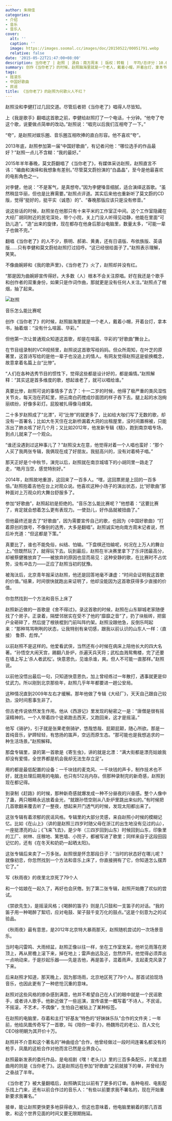 ```yaml
---
author: 朱晓佳
categories:
- 介绍
- 音乐
- 音乐人
cover:
  alt: ''
  caption: ''
  image: https://images.soomal.cc/images/doc/20150522/00051791.webp
  relative: false
date: '2015-05-22T21:47:00+08:00'
description: 当你老了 | 赵照 | 源自：南方周末 | 版权：转载 |  平均/总评分：10.00/80
summary: 创作《当你老了》的时候，赵照脑海里就是一个老人，戴着小帽，开着台灯，拿本书，抽着烟：“没有什么喧嚣、华彩。”但他第一次让普通观众知道这首歌，却是在喧嚣、华彩的“好歌曲”舞台上。在节目组录制的VCR视频里，赵照说这首歌写给妈妈。但众所周知，在叶芝的原著里……
tags:
- 摇滚乐
- 中国好歌曲
- 民谣
title: 《当你老了》的赵照为何歌火人不红？
---
```


赵照没和李健打过几回交道。尽管后者把《当你老了》唱得人尽皆知。

上《我是歌手》翻唱这首歌之前，李健给赵照打了一个电话，十分钟。“他夸了夸这个歌，说要做点简单的改动。”赵照说：“唱完以后我们互相夸了一下。”

“夸”，是赵照对娱乐圈、音乐圈互相吹捧的直白形容。他不喜欢“夸”。

2013年底，赵照参加第一届“中国好歌曲”，有记者问他：“哪位选手的作品最好？”赵照一点儿不含糊：“我的最好。”

2015年羊年春晚，莫文蔚翻唱了《当你老了》，有媒体采访赵照，赵照直言不讳：“编曲和演绎和我想象有差别。”尽管莫文蔚扮演的“白晶晶”，至今是他最喜欢的电影角色之一。

对李健，他说：“不是客气，是真想夸。”因为李健嗓音细腻，适合演绎这首歌。“虽然稍显华丽，但也是比赛需要。”赵照点评道。其实后来他也重新听了莫文蔚的CD版，觉得“挺好的，挺平实（诚恳）的”、“春晚那版应该只是没有修音。”

说这些话的时候，赵照坐在他那只有十来平米的工作室正中间。这个工作室隐藏在大经厂胡同附近的民宅深处，带个小院，关上门没人听得见动静，他能在里面“可劲儿造”。“造”出来的旋律，现在都存在他身后那台电脑里，数量太多，“可能一辈子也做不完。”

翻唱《当你老了》的人不少，蔡明、郝弟、黄勇，还有日语版、布依族版、英语版……只有李健和莫文蔚给赵照打过招呼。“这已经很给面子了。”赵照表示理解，笑笑。

不像曲婉婷和《我的歌声里》，《当你老了》火了，赵照却并没有红。

“那是因为曲婉婷宣传得好。大多数（人）根本不会关注原唱。好在我还是个歌手和创作者的双重身份，如果只是作词作曲，那就更是没有任何人关注。”赵照点了根烟，抽了起来。

![赵照](https://images.soomal.cc/images/doc/20150522/00051791.webp)





音乐怎么能比赛呢

创作《当你老了》的时候，赵照脑海里就是一个老人，戴着小帽，开着台灯，拿本书，抽着烟：“没有什么喧嚣、华彩。”

但他第一次让普通观众知道这首歌，却是在喧嚣、华彩的“好歌曲”舞台上。

在节目组录制的VCR视频里，赵照说这首歌写给妈妈。但众所周知，在叶芝的原著里，这首诗写给的是他一辈子也没追上的情人。有网友觉得赵照这是偷换概念，故意拿着名篇上台“比惨”。

“人们在各种选秀节目的惯性下，觉得这些都是设计好的，都是煽情。”赵照解释：“其实这是首多维度的歌，想起谁老了，就可以唱给谁。”

真要比惨，赵照可说的事情多了去了：十一二岁的时候，他得了极严重的类风湿性关节炎，每天泡在药缸里，把云南白药搅成炒面团的样子吞下去。腿上起的水泡绚丽缤纷，好像多彩灯。屁股被扎得像马蜂窝。

二十多岁赵照成了“北漂”，可“比惨”的就更多了，比如给大咖们写了无数的歌，却没有一首署名；比如大冬天住在北新桥漏着大洞的出租屋里，没时间置棉被，只能冻出了肺炎咳了好几个月；又比如2012年，他发新专辑《糙》，跑到南京唱专场，到点儿就来了一个观众。

“谁还没遇到过这种事儿了？”赵照没太在意，他觉得对着一个人唱也蛮好：“那个人买了我两张专辑，我俩现在成了好朋友。我挺高兴的，没有对着椅子唱。”

那天正好是个中秋节，演完以后，赵照就在南京城墙下的小胡同里一路走了走，“皓月当空，感觉特别好。”

2014年，赵照故地重游，这回来了一百多人。“嘿，这回票房是上回的一百多倍。”赵照抱着吉他在台上对观众说。他喜欢这种小场子的演出状态，比“好歌曲”那种面对上万观众的大舞台舒服多了。

参加“好歌曲”，赵照起初是拒绝的。“音乐怎么能比赛呢？”他想着：“这要比赛了，肯定就会想着怎么更有表现力。一使劲儿，好作品就被扭曲了。”

但他最终还是去了“好歌曲”，因为需要宣传自己的歌，也因为《中国好歌曲》“打着原创的旗号，不像别的选秀，大多是翻唱”。赵照诚实地向南方周末记者说，然后补充道：“但这都是下策。”

真要比了，谁也不能免俗，纠结、怕输。“下盘棋还怕输呢，何况在上万人的舞台上。”但既然玩了，就得玩下去。玩到最后，赵照在半决赛里拿下了乐评团最高分， 却被蔡健雅放弃了――被放弃的原因也显而易见：这种安静的歌，在比赛时不占优势，没有冲击力――正应了赵照当初的犹豫。

被淘汰后，北京青年报采访赵照，他还是回答地毫不谦虚：“时间会证明我这首歌的价值。”结果，时间很快就跑出来证明了，他却没能因为这首歌获得多少直接的价值。

你忽然找到一个方法和音乐上床了

赵照新近做的一首歌是《舍不得过》。录这首歌的时候，赵照在山东聊城老家随便找了个房子。正录着，隔壁邻居实在受不了他的“靡靡之音”了，扔了块板砖，把窗户全砸碎了，然后提了根铁棍到门前叫阵约架。赵照没跟他急，反倒乐呵起来：“那种骂骂咧咧的状态，让我特别有亲切感，跟我以前认识的山东人一样：（直接） 鲁莽、彪悍。”

以前赵照不是这样的。他爱看武侠，当然还有小时候在病床上陪他长大的四大名著。“孙悟空大闹天宫，踢翻八卦炉，杀遍天兵天将；武松血溅鸳鸯楼，完了还要在墙上写上’杀人者武松’。快意恩仇，见谁杀谁，爽。但人不可能一直那样。”赵照说。

以前他没悟出最后一句，只知道快意恩仇，加上曾经练过一年散打，遇事就更是仰仗武力。所以刚到北京那些年，赵照几乎年年都要进一趟公安局。

这种情况直到2009年左右才缓解。那年他做了专辑《大经厂》，天天自己跟自己较劲，没时间惹事生非了。

但古老传说依然发生作用。他从《西游记》里发现的秘密之一是：“唐僧是很有摇滚精神的。一个人带着四个徒弟跑去西天，又跑回来，这才是摇滚。”

他写《骑驴》，引子就是张果老倒骑驴，悠哉悠哉、屁颠屁颠，随心所欲。那是一首纯音乐，驴蹄轻轻，有悠扬的笛声，空远而原生态。“那可能也是我想追求的一种生活场景。”赵照解释。

那盘专辑里，录的第一首歌是《寄生虫》，讲的就是北漂：“满大街都是漂亮姑娘我却没有爱情，全世界都是机会我却无法生存立足”。

用的都是最低配置的设备：一千块钱的麦克风、一千块钱的声卡，制作技术也不好，就连处理后期用的电脑，也只有512兆内存。但那种录制完的新奇感，赵照到现在都记得。

到录制《赶路》的时候，那种新奇感就爆发成一种不分昼夜的兴奋感。整个人像中了蛊，两只眼睛永远放着金光，“就跟孙悟空刚从八卦炉里跳出来似的。”有时候把几首歌翻来覆去听了一整夜，想起来开门透气的时候，发现太阳都出来了。

这张专辑有着浓郁的民谣风格。专辑里的大部分灵感，来自赵照小时候的模糊记忆。比如《在山上》（讲的是赵照三四岁时随父母在浙江的出生地没有见过的山）， 一座挺漂亮的山；《飞来飞去》，是少年（三四岁回到山东）时候回到山东，印象里的工厂、树林、庄稼地、篱笆墙、小院子，都被写进了歌里；同样来自于这段田园记忆的，还有《在冬天和奶奶一起晒太阳》。

这张专辑后来卖了一万多张。赵照很是怀念那段日子：“当时的状态好在哪儿呢？就像初恋，你忽然找到一个方法和音乐上床了，你直接拥有了它，你知道怎么摆弄它了。”

写《秋雨夜》的夜里北京死了79个人

和一个姑娘在一起久了，再好也会厌倦。到了第二张专辑，赵照开始撒了欢似的尝试。

《禁欲先生》，是摇滚风格；《喝醉的笛子》则是几只鼓和一支笛子的对话。“我的笛子用一种喝醉了絮叨，应对电鼓、架子鼓千变万化的鼓点。”这是个刻意为之的试验品。

《秋雨夜》最有意思，是2012年北京特大暴雨那天，赵照随机尝试的一次场景音乐。

当时电闪雷鸣、大雨倾盆，赵照正像以往一样，坐在工作室发呆，他听见雨落在房顶上，再从房檐上滚下来，掉在地上；雷声由远及近，忽然炸开。他觉得必须弄出一点响动来，于是抄起乐器――先是吉他，再是笛子，混着雨声，支起麦克风录了下来。

后来赵照才知道，那天晚上，因为那场雨，北京地区死了79个人。那首试验现场音乐，也因此更有了一种悲怆沉重的意味。

赵照对这些风格的掺杂感到满意，他并不希望自己在人们的眼中就是一个民谣歌手，或者诗人歌手。他新近做了一些巡演，宣传语里一概写着“不诗人，不民谣，不摇滚，不艺术，不偶像”，生怕自己被贴上了某种标签。

在赵照的电脑里，存着和主打“好基友”特色的“好妹妹乐队”合作的文件夹；一年前，他给凤凰传奇写了一首歌，叫《陪你一辈子》，杨魏玲花的老公、百人文化CEO徐明朝为其开价十万。

赵照并不介意和这个著名的“神曲组合”合作，他曾经做过一段时间连署名都没有的枪手，凤凰的这桩合作对他而言已然是业界良心。

赵照最新发表的委托作品，是电视剧《嘿！老头儿》里的三百多条配乐，片尾主题曲用的则是《当你老了》。这是赵照远在参加“好歌曲”之前就接下的单，并曾经为之奋战了半年。

《当你老了》被大量翻唱后，赵照确实比以前有了更多的订单。各种电视、电影配乐找上门来，还有以前合作过的音乐人：“有些以前要求我不署名的，现在开始重新要求我署名。”

接单，能让赵照更快更多地获得收入，但这也意味着，他电脑里躺着的那几百首歌，和这个世界见面的时间又要无限期拖延。